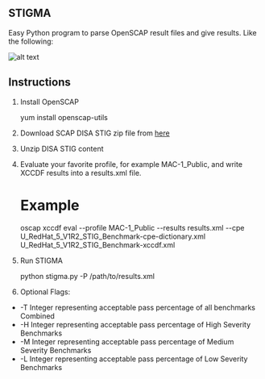 STIGMA
-------

Easy Python program to parse OpenSCAP result files and give results. Like the following:

![alt text][sampleout]

## Instructions

1. Install OpenSCAP
    
    yum install openscap-utils

2. Download SCAP DISA STIG zip file from [here][0]

3. Unzip DISA STIG content

4. Evaluate your favorite profile, for example MAC-1_Public, and write XCCDF results into a results.xml file.

    # Example
    oscap xccdf eval --profile MAC-1_Public --results results.xml --cpe U_RedHat_5_V1R2_STIG_Benchmark-cpe-dictionary.xml U_RedHat_5_V1R2_STIG_Benchmark-xccdf.xml

5. Run STIGMA

    python stigma.py -P /path/to/results.xml 

6. Optional Flags:
  *  -T Integer representing acceptable pass percentage of all benchmarks Combined
  *  -H Integer representing acceptable pass percentage of High Severity Benchmarks
  *  -M Integer representing acceptable pass percentage of Medium Severity Benchmarks
  *  -L Integer representing acceptable pass percentage of Low Severity Benchmarks









[0]:http://iase.disa.mil/stigs/scap/Pages/index.aspx
[sampleout]:https://raw.githubusercontent.com/nousdefions/STIGMA/master/sample_out.png "Sample Results"    
